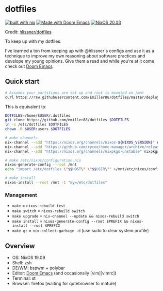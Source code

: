 # dotfiles

[![built with nix](https://builtwithnix.org/badge.svg)](https://builtwithnix.org)
[![Made with Doom Emacs](https://img.shields.io/badge/Made_with-Doom_Emacs-blueviolet.svg?style=flat-square&logo=GNU%20Emacs&logoColor=white)](https://github.com/hlissner/doom-emacs)
[![NixOS 20.03](https://img.shields.io/badge/NixOS-v20.03-blue.svg?style=flat-square&logo=NixOS&logoColor=white)](https://nixos.org)

Credit: [hlissner/dotfiles](https://github.com/hlissner/dotfiles)

To keep up with my dotfiles.

I've learned a ton from keeping up with @hlissner's configs and use it as a
technique to improve my own reasoning about software practices and develope my
young opinions. Give them a read and while you're at it come check out [Doom
Emacs][doom-emacs].

## Quick start

```sh
# Assumes your partitions are set up and root is mounted on /mnt
curl https://raw.githubusercontent.com/Emiller88/dotfiles/master/deploy | sh
```

This is equivalent to:

```sh
DOTFILES=/home/$USER/.dotfiles
git clone https://github.com/emiller88/dotfiles $DOTFILES
ln -s /etc/dotfiles $DOTFILES
chown -R $USER:users $DOTFILES

# make channels
nix-channel --add "https://nixos.org/channels/nixos-${NIXOS_VERSION}" nixos
nix-channel --add "https://github.com/rycee/home-manager/archive/release-${NIXOS_VERSION}.tar.gz" home-manager
nix-channel --add "https://nixos.org/channels/nixpkgs-unstable" nixpkgs-unstable

# make /etc/nixos/configuration.nix
nixos-generate-config --root /mnt
echo "import /etc/dotfiles \"$$HOST\" \"$$USER\"" >/mnt/etc/nixos/configuration.nix

# make install
nixos-install --root /mnt -I "my=/etc/dotfiles"
```

### Management

- `make` = `nixos-rebuild test`
- `make switch` = `nixos-rebuild switch`
- `make upgrade` = `nix-channel --update && nixos-rebuild switch`
- `make install` = `nixos-generate-config --root $PREFIX && nixos-install --root $PREFIX`
- `make gc` = `nix-collect-garbage -d` (use sudo to clear system profile)

## Overview

- OS: NixOS 19.09
- Shell: zsh
- DE/WM: bspwm + polybar
- Editor: [Doom Emacs][doom-emacs] (and occasionally [vim][vimrc])
- Terminal: st
- Browser: firefox (waiting for qutebrowser to mature)

[doom-emacs]: https://github.com/hlissner/doom-emacs
